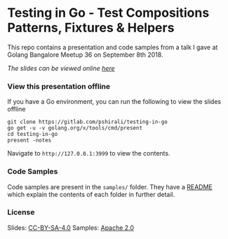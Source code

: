 # Testing in Go - Test Compositions Patterns, Fixtures & Helpers

This repo contains a presentation and code samples from a talk I gave
at Golang Bangalore Meetup 36 on September 8th 2018.

*The slides can be viewed online [here](https://pshirali.gitlab.io/testing-in-go)*

### View this presentation offline

If you have a Go environment, you can run the following to view the slides offline

```
git clone https://gitlab.com/pshirali/testing-in-go
go get -u -v golang.org/x/tools/cmd/present
cd testing-in-go
present -notes
```

Navigate to `http://127.0.0.1:3999` to view the contents.

### Code Samples

Code samples are present in the `samples/` folder. They have a [README](samples/README.md) which explain the contents of each folder in further detail.

### License

Slides: [CC-BY-SA-4.0](https://creativecommons.org/licenses/by-sa/4.0/)
Samples: [Apache 2.0](LICENSE)
